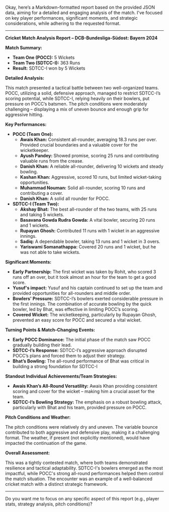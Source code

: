 Okay, here’s a Markdown-formatted report based on the provided JSON data, aiming for a detailed and engaging analysis of the match.  I've focused on key player performances, significant moments, and strategic considerations, while adhering to the requested format.

---

**Cricket Match Analysis Report – DCB-Bundesliga-Südost: Bayern 2024**

**Match Summary:**

*   **Team One (POCC):** 5 Wickets
*   **Team Two (SDTCC-I):** 363 Runs
*   **Result:** SDTCC-I won by 5 Wickets

**Detailed Analysis:**

This match presented a tactical battle between two well-organized teams. POCC, utilizing a solid, defensive approach, managed to restrict SDTCC-I’s scoring potential, while SDTCC-I, relying heavily on their bowlers, put pressure on POCC’s batsmen.  The pitch conditions were moderately challenging – displaying a mix of uneven bounce and enough grip for aggressive hitting.

**Key Performances:**

*   **POCC (Team One):**
    *   **Awais Khan:**  Consistent all-rounder, averaging 18.3 runs per over.  Provided crucial boundaries and a valuable cover for the wicketkeeper.
    *   **Ayush Pandey:**  Showed promise, scoring 25 runs and contributing valuable runs from the crease.
    *   **Danish Khan:**  A reliable all-rounder, delivering 10 wickets and steady bowling.
    *   **Kashan Khan:**  Aggressive, scored 10 runs, but limited wicket-taking opportunities.
    *   **Muhammad Nouman:** Solid all-rounder, scoring 10 runs and contributing a cover.
    *   **Danish Khan:** A solid all rounder for POCC.
*   **SDTCC-I (Team Two):**
    *   **Akshay Bhat:**  The best all-rounder of the two teams, with 25 runs and taking 5 wickets.
    *   **Basavana Gowda Rudra Gowda:**  A vital bowler, securing 20 runs and 1 wickets.
    *   **Rupayan Ghosh:**  Contributed 11 runs with 1 wicket in an aggressive innings.
    *   **Sadiq:**  A dependable bowler, taking 13 runs and 1 wicket in 3 overs.
    *   **Yariswami Somanathappa:**  Covered 20 runs and 1 wicket, but he was not able to take wickets.

**Significant Moments:**

*   **Early Partnership:**  The first wicket was taken by Rohit, who scored 3 runs off an over, but it took almost an hour for the team to get a good score.
*   **Yusuf's impact:**  Yusuf and his captain continued to set up the team and provided opportunities for all-rounders and middle order.
*   **Bowlers' Pressure:**  SDTCC-I’s bowlers exerted considerable pressure in the first innings.  The combination of accurate bowling by the quick bowler, led by Bhat, was effective in limiting POCC’s scoring.
*   **Covered Wicket:**  The wicketkeeping, particularly by  Rupayan Ghosh, prevented an easy score for POCC and secured a vital wicket.

**Turning Points & Match-Changing Events:**

*   **Early POCC Dominance:**  The initial phase of the match saw POCC gradually building their lead.
*   **SDTCC-I’s Response:**  SDTCC-I’s aggressive approach disrupted POCC’s plans and forced them to adjust their strategy.
*   **Bhat’s Bowling:** The all-round performance of Bhat was critical in building a strong foundation for SDTCC-I

**Standout Individual Achievements/Team Strategies:**

*   **Awais Khan’s All-Round Versatility:** Awais Khan providing consistent scoring and cover for the wicket – making him a crucial asset for the team.
*   **SDTCC-I’s Bowling Strategy:**  The emphasis on a robust bowling attack, particularly with Bhat and his team, provided pressure on POCC.

**Pitch Conditions and Weather:**

The pitch conditions were relatively dry and uneven. The variable bounce contributed to both aggressive and defensive play, making it a challenging format. The weather, if present (not explicitly mentioned), would have impacted the continuation of the game.

**Overall Assessment:**

This was a tightly contested match, where both teams demonstrated resilience and tactical adaptability. SDTCC-I's bowlers emerged as the most impactful, while POCC's strong all-round performances helped them control the match situation.  The encounter was an example of a well-balanced cricket match with a distinct strategic framework.

---

Do you want me to focus on any specific aspect of this report (e.g., player stats, strategy analysis, pitch conditions)?
